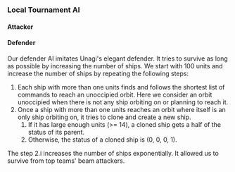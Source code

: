 ### Local Tournament AI
#### Attacker
#### Defender
Our defender AI imitates Unagi's elegant defender. 
It tries to survive as long as possible by increasing the number of ships.
We start with 100 units and increase the number of ships by repeating the following steps: 
1. Each ship with more than one units finds and follows the shortest list of commands to reach an unoccipied orbit. 
Here we consider an orbit unoccipied when there is not any ship orbiting on or planning to reach it. 
2. Once a ship with more than one units reaches an orbit where itself is an only ship orbiting on, it tries to clone and create a new ship.
   1. If it has large enough units (>= 14), a cloned ship gets a half of the status of its parent. 
   2. Otherwise, the status of a cloned ship is (0, 0, 0, 1). 

The step 2.i increases the number of ships exponentially. It allowed us to survive from top teams' beam attackers. 
